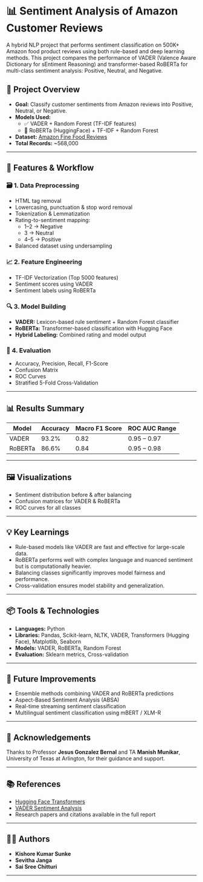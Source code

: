 # 📊 Sentiment Analysis of Amazon Customer Reviews

A hybrid NLP project that performs sentiment classification on 500K+ Amazon food product reviews using both rule-based and deep learning methods. This project compares the performance of VADER (Valence Aware Dictionary for sEntiment Reasoning) and transformer-based RoBERTa for multi-class sentiment analysis: Positive, Neutral, and Negative.

## 🧠 Project Overview

- **Goal:** Classify customer sentiments from Amazon reviews into Positive, Neutral, or Negative.
- **Models Used:** 
  - ✅ VADER + Random Forest (TF-IDF features)
  - 🤖 RoBERTa (HuggingFace) + TF-IDF + Random Forest
- **Dataset:** [Amazon Fine Food Reviews](https://www.kaggle.com/datasets/snap/amazon-fine-food-reviews)
- **Total Records:** ~568,000

---

## 🔧 Features & Workflow

### 🗃️ 1. Data Preprocessing
- HTML tag removal
- Lowercasing, punctuation & stop word removal
- Tokenization & Lemmatization
- Rating-to-sentiment mapping:
  - 1–2 → Negative
  - 3 → Neutral
  - 4–5 → Positive
- Balanced dataset using undersampling

### 📈 2. Feature Engineering
- TF-IDF Vectorization (Top 5000 features)
- Sentiment scores using VADER
- Sentiment labels using RoBERTa

### 🔍 3. Model Building
- **VADER:** Lexicon-based rule sentiment + Random Forest classifier
- **RoBERTa:** Transformer-based classification with Hugging Face
- **Hybrid Labeling:** Combined rating and model output

### 🧪 4. Evaluation
- Accuracy, Precision, Recall, F1-Score
- Confusion Matrix
- ROC Curves
- Stratified 5-Fold Cross-Validation

---

## 📊 Results Summary

| Model     | Accuracy | Macro F1 Score | ROC AUC Range |
|-----------|----------|----------------|----------------|
| VADER     | 93.2%    | 0.82           | 0.95 – 0.97    |
| RoBERTa   | 86.6%    | 0.84           | 0.95 – 0.98    |

---

## 🖼️ Visualizations

- Sentiment distribution before & after balancing
- Confusion matrices for VADER & RoBERTa
- ROC curves for all classes

---

## 💡 Key Learnings

- Rule-based models like VADER are fast and effective for large-scale data.
- RoBERTa performs well with complex language and nuanced sentiment but is computationally heavier.
- Balancing classes significantly improves model fairness and performance.
- Cross-validation ensures model stability and generalization.

---

## 📦 Tools & Technologies

- **Languages:** Python
- **Libraries:** Pandas, Scikit-learn, NLTK, VADER, Transformers (Hugging Face), Matplotlib, Seaborn
- **Models:** VADER, RoBERTa, Random Forest
- **Evaluation:** Sklearn metrics, Cross-validation

---

## 🚀 Future Improvements

- Ensemble methods combining VADER and RoBERTa predictions
- Aspect-Based Sentiment Analysis (ABSA)
- Real-time streaming sentiment classification
- Multilingual sentiment classification using mBERT / XLM-R

---

## 🙏 Acknowledgements

Thanks to Professor **Jesus Gonzalez Bernal** and TA **Manish Munikar**, University of Texas at Arlington, for their guidance and support.

---

## 📚 References

- [Hugging Face Transformers](https://huggingface.co/transformers/)
- [VADER Sentiment Analysis](https://github.com/cjhutto/vaderSentiment)
- Research papers and citations available in the full report

---

## 🧑‍💻 Authors

- **Kishore Kumar Sunke**  
- **Sevitha Janga**  
- **Sai Sree Chitturi**  

---

